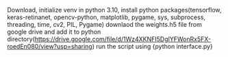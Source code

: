 Download, 
initialize venv in python 3.10,
install python packages(tensorflow, keras-retinanet, opencv-python, matplotlib, pygame, sys, subprocess, threading, time, cv2, PIL, Pygame)
downlaod the weights.h5 file from google drive and add it to python directory(https://drive.google.com/file/d/1Wz4XKNFI5DgIYFWonRx5FX-roedEn080/view?usp=sharing)
run the script using {python interface.py}

